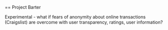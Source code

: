 == Project Barter

Experimental - what if fears of anonymity about online transactions (Craigslist) are overcome with user transparency, ratings, user information?  
